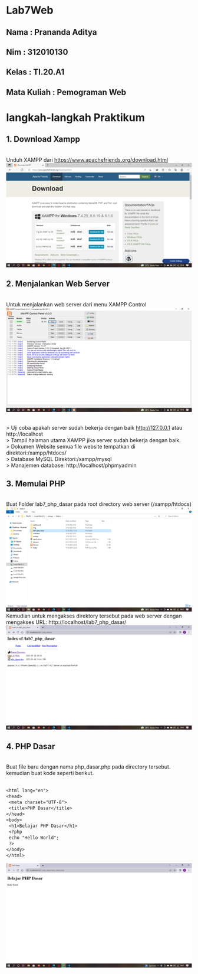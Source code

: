 # Lab7Web

## Nama : Prananda Aditya

## Nim : 312010130

## Kelas : TI.20.A1

## Mata Kuliah : Pemograman Web

# langkah-langkah Praktikum

## 1. Download Xampp

<br> Unduh XAMPP dari https://www.apachefriends.org/download.html
![p](Img/SS1.png)

## 2. Menjalankan Web Server

<br>Untuk menjalankan web server dari menu XAMPP Control
![p](Img/SS2.png)

<br>> Uji coba apakah server sudah bekerja dengan baik http://127.0.0.1 atau http://localhost
<br>> Tampil halaman utama XAMPP jika server sudah bekerja dengan baik.
<br>> Dokumen Website semua file website tempatkan di direktori:/xampp/htdocs/
<br>> Database MySQL Direktori:/xampp/mysql
<br>> Manajemen database: http://localhost/phpmyadmin

## 3. Memulai PHP

<br>Buat Folder lab7_php_dasar pada root directory web server (/xampp/htdocs)
![p](Img/SS3.png)
<br>Kemudian untuk mengakses direktory tersebut pada web server dengan mengakses URL: http://localhost/lab7_php_dasar/
![p](Img/SS4.png)

## 4. PHP Dasar

<br>Buat file baru dengan nama php_dasar.php pada directory tersebut. kemudian buat kode seperti berikut.

```<!DOCTYPE html>

<html lang="en">
<head>
 <meta charset="UTF-8">
 <title>PHP Dasar</title>
</head>
<body>
 <h1>Belajar PHP Dasar</h1>
 <?php
 echo "Hello World";
 ?>
</body>
</html>
```

![p](Img/SS5.png)
